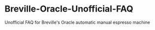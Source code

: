 # Breville-Oracle-Unofficial-FAQ
Unofficial FAQ for Breville's Oracle automatic manual espresso machine
